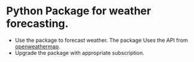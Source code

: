 # Python Package for weather forecasting.

- Use the package to forecast weather. The package Uses the API from [openweathermap](https://openweathermap.org/forecast5). 
- Upgrade the package with appropriate subscription. 
